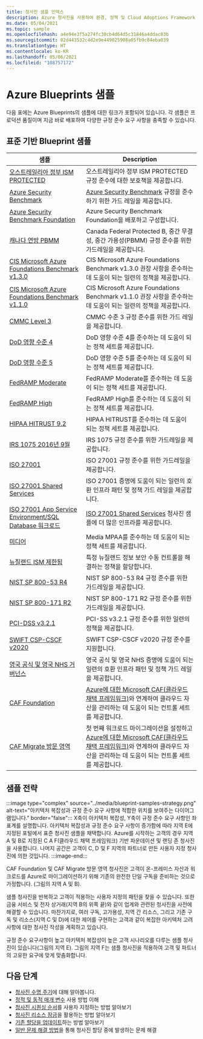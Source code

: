 ```yaml
---
title: 청사진 샘플 인덱스
description: Azure 청사진을 사용하여 환경, 정책 및 Cloud Adoptions Framework 기반을 배포하기 위한 규정 준수 및 표준 샘플의 인덱스입니다.
ms.date: 05/04/2021
ms.topic: sample
ms.openlocfilehash: a4e94e3f5a274fc30cb4d64d5c31846a4ddac03b
ms.sourcegitcommit: 02d443532c4d2e9e449025908a05fb9c84eba039
ms.translationtype: HT
ms.contentlocale: ko-KR
ms.lasthandoff: 05/06/2021
ms.locfileid: "108757172"
---
```

# <a name="azure-blueprints-samples"></a>Azure Blueprints 샘플

다음 표에는 Azure Blueprints의 샘플에 대한 링크가 포함되어 있습니다. 각 샘플은 프로덕션 품질이며 지금 바로 배포하여 다양한 규정 준수 요구 사항을 충족할 수 있습니다.

## <a name="standards-based-blueprint-samples"></a>표준 기반 Blueprint 샘플

| 샘플 | Description |
|---------|---------|
| [오스트레일리아 정부 ISM PROTECTED](./ism-protected/index.md) | 오스트레일리아 정부 ISM PROTECTED 규정 준수에 대한 보호책을 제공합니다. |
| [Azure Security Benchmark](./azure-security-benchmark.md) | [Azure Security Benchmark](../../../security/benchmarks/overview.md) 규정을 준수하기 위한 가드 레일을 제공합니다. |
| [Azure Security Benchmark Foundation](./azure-security-benchmark-foundation/index.md) | Azure Security Benchmark Foundation을 배포하고 구성합니다. |
| [캐나다 연방 PBMM](./canada-federal-pbmm.md) | Canada Federal Protected B, 중간 무결성, 중간 가용성(PBMM) 규정 준수를 위한 가드레일을 제공합니다. |
| [CIS Microsoft Azure Foundations Benchmark v1.3.0](./cis-azure-1-3-0.md) | CIS Microsoft Azure Foundations Benchmark v1.3.0 권장 사항을 준수하는 데 도움이 되는 일련의 정책을 제공합니다. |
| [CIS Microsoft Azure Foundations Benchmark v1.1.0](./cis-azure-1-1-0.md) | CIS Microsoft Azure Foundations Benchmark v1.1.0 권장 사항을 준수하는 데 도움이 되는 일련의 정책을 제공합니다. |
| [CMMC Level 3](./cmmc-l3.md) | CMMC 수준 3 규정 준수를 위한 가드 레일을 제공합니다. |
| [DoD 영향 수준 4](./dod-impact-level-4/index.md) | DoD 영향 수준 4를 준수하는 데 도움이 되는 정책 세트를 제공합니다. |
| [DoD 영향 수준 5](./dod-impact-level-5/index.md) | DoD 영향 수준 5를 준수하는 데 도움이 되는 정책 세트를 제공합니다. |
| [FedRAMP Moderate](./fedramp-m/index.md) | FedRAMP Moderate를 준수하는 데 도움이 되는 정책 세트를 제공합니다. |
| [FedRAMP High](./fedramp-h/index.md) | FedRAMP High를 준수하는 데 도움이 되는 정책 세트를 제공합니다. |
| [HIPAA HITRUST 9.2](./hipaa-hitrust-9-2.md) | HIPAA HITRUST를 준수하는 데 도움이 되는 정책 세트를 제공합니다. |
| [IRS 1075 2016년 9월](./irs-1075-sept2016.md) | IRS 1075 규정 준수를 위한 가드레일을 제공합니다.|
| [ISO 27001](./iso-27001-2013.md) | ISO 27001 규정 준수를 위한 가드레일을 제공합니다. |
| [ISO 27001 Shared Services](./iso27001-shared/index.md) | ISO 27001 증명에 도움이 되는 일련의 호환 인프라 패턴 및 정책 가드 레일을 제공합니다. |
| [ISO 27001 App Service Environment/SQL Database 워크로드](./iso27001-ase-sql-workload/index.md) | [ISO 27001 Shared Services](./iso27001-shared/index.md) 청사진 샘플에 더 많은 인프라를 제공합니다. |
| [미디어](./media/index.md) | Media MPAA를 준수하는 데 도움이 되는 정책 세트를 제공합니다. |
| [뉴질랜드 ISM 제한됨](./new-zealand-ism.md) | 특정 뉴질랜드 정보 보안 수동 컨트롤을 해결하는 정책을 할당합니다. |
| [NIST SP 800-53 R4](./nist-sp-800-53-r4.md) | NIST SP 800-53 R4 규정 준수를 위한 가드레일을 제공합니다. |
| [NIST SP 800-171 R2](./nist-sp-800-171-r2.md) | NIST SP 800-171 R2 규정 준수를 위한 가드레일을 제공합니다. |
| [PCI-DSS v3.2.1](./pci-dss-3.2.1/index.md) | PCI-SS v3.2.1 규정 준수를 위한 일련의 정책을 제공합니다. |
| [SWIFT CSP-CSCF v2020](./swift-2020/index.md) | SWIFT CSP-CSCF v2020 규정 준수를 지원합니다. |
| [영국 공식 및 영국 NHS 거버넌스](./ukofficial-uknhs.md) | 영국 공식 및 영국 NHS 증명에 도움이 되는 일련의 호환 인프라 패턴 및 정책 가드 레일을 제공합니다. |
| [CAF Foundation](./caf-foundation/index.md) | [Azure에 대한 Microsoft CAF(클라우드 채택 프레임워크)](/azure/architecture/cloud-adoption/governance/journeys/index)와 연계하여 클라우드 자산을 관리하는 데 도움이 되는 컨트롤 세트를 제공합니다. |
| [CAF Migrate 방문 영역](./caf-migrate-landing-zone/index.md) | 첫 번째 워크로드 마이그레이션을 설정하고 [Azure에 대한 Microsoft CAF(클라우드 채택 프레임워크)](/azure/architecture/cloud-adoption/migrate/index)와 연계하여 클라우드 자산을 관리하는 데 도움이 되는 컨트롤 세트를 제공합니다. |

## <a name="samples-strategy"></a>샘플 전략

:::image type="complex" source="../media/blueprint-samples-strategy.png" alt-text="아키텍처 복잡성과 규정 준수 요구 사항에 적합한 위치를 보여주는 다이어그램입니다." border="false":::
   X축이 아키텍처 복잡성, Y축이 규정 준수 요구 사항인 좌표계를 설명합니다. 아키텍처 복잡성과 규정 준수 요구 사항이 증가함에 따라 지역 E에 지정된 포털에서 표준 청사진 샘플을 채택합니다. Azure를 시작하는 고객의 경우 지역 A 및 B로 지정된 C A F(클라우드 채택 프레임워크) 기반 파운데이션 및 랜딩 존 청사진을 사용합니다. 나머지 공간은 고객이 C, D 및 F 지역의 파트너로 만든 사용자 지정 청사진에 의한 것입니다. :::image-end:::

CAF Foundation 및 CAF Migrate 방문 영역 청사진은 고객이 온-프레미스 자산과 워크로드를 Azure로 마이그레이션하기 위해 기존의 완전한 단일 구독을 준비하는 것으로 가정합니다.
(그림의 지역 A 및 B).

샘플 청사진을 반복하고 고객이 적용하는 사용자 지정의 패턴을 찾을 수 있습니다. 또한 금융 서비스 및 전자 상거래(지역 B의 위쪽 끝)와 같이 업계와 관련된 청사진을 사전에 해결할 수 있습니다. 마찬가지로, 여러 구독, 고가용성, 지역 간 리소스, 그리고 기존 구독 및 리소스(지역 C 및 D)에 대한 제어를 구현하는 고객과 같이 복잡한 아키텍처 고려 사항에 대한 청사진 작성을 계획하고 있습니다.

규정 준수 요구사항이 높고 아키텍처 복잡성이 높은 고객 시나리오를 다루는 샘플 청사진이 있습니다(그림의 지역 E). 그림의 지역 F는 샘플 청사진을 적용하여 고객 및 파트너의 고유한 요구에 맞게 맞춤화합니다.

## <a name="next-steps"></a>다음 단계

- [청사진 수명 주기](../concepts/lifecycle.md)에 대해 알아봅니다.
- [정적 및 동적 매개 변수](../concepts/parameters.md) 사용 방법 이해
- [청사진 시퀀싱 순서](../concepts/sequencing-order.md)를 사용자 지정하는 방법 알아보기
- [청사진 리소스 잠금](../concepts/resource-locking.md)을 활용하는 방법 알아보기
- [기존 할당을 업데이트](../how-to/update-existing-assignments.md)하는 방법 알아보기
- [일반 문제 해결 방법](../troubleshoot/general.md)을 통해 청사진 할당 중에 발생하는 문제 해결
